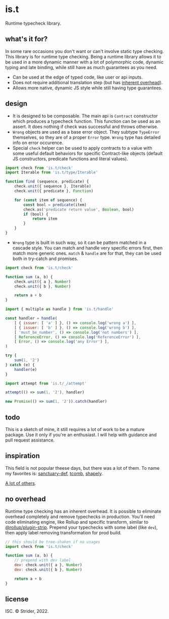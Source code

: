 # is.t

Runtime typecheck library.

## what's it for?

In some rare occasions you don't want or can't involve static type checking. This library is for runtime type checking. Being a runtime library allows it to be used in a more dynamic manner with a lot of polymorphic code, dynamic typing and late binding, while still have as much guarantees as you need.

* Can be used at the edge of typed code, like user or api inputs.
* Does not require additional translation step (but has [inherent overhead](#no-overhead)).
* Allows more native, dynamic JS style while still having type guarantees.

## design

* It is designed to be composable. The main api is `Contract` constructor which produces a typecheck function. This function can be used as an assert. It does nothing if check was successful and throws otherwise.
* `Wrong` objects are used as a base error object. They subtype `TypeError` themselves, so they are of a proper `Error` type. `Wrong` type has detailed info on error occurence.
* Special `check` helper can be used to apply contracts to a value with some useful default behaviors for specific Contract-like objects (default JS constructors, predicate functions and literal values).

```js
import check from 'is.t/check'
import Iterable from 'is.t/type/Iterable'

function find (sequence, predicate) {
	check.unit({ sequence }, Iterable)
	check.unit({ predicate }, Function)

	for (const item of sequence) {
		const bool = predicate(item)
		check.as('predicate return value', Boolean, bool)
		if (bool) {
			return item
		}
	}
}
```

* `Wrong` type is built in such way, so it can be pattern matched in a cascade style. You can match and handle very specific errors first, then match more generic ones. `match` & `handle` are for that, they can be used both in try-catch and promises.

```js
import check from 'is.t/check'

function sum (a, b) {
	check.unit({ a }, Number)
	check.unit({ b }, Number)

	return a + b
}

import { multiple as handle } from 'is.t/handle'

const handler = handle(
	[ { issuer: [ 'a' ] }, () => console.log('wrong a') ],
	[ { issuer: [ 'b' ] }, () => console.log('wrong b') ],
	[ 'must_be_number', () => console.log('not numbers') ],
	[ ReferenceError, () => console.log('ReferenceError') ],
	[ Error, () => console.log('any Error') ],
)

try {
	sum(1, '2')
} catch (e) {
	handler(e)
}

import attempt from 'is.t/_/attempt'

attempt(() => sum(1, '2'), handler)

new Promise(() => sum(1, '2')).catch(handler)
```

## todo

This is a sketch of mine, it still requires a lot of work to be a mature package. Use it only if you're an enthusiast. I will help with guidance and pull request assistance.

## inspiration

This field is not popular theese days, but there was a lot of them. To name my favorites is: [sanctuary-def](https://github.com/sanctuary-js/sanctuary-def), [tcomb](https://github.com/gcanti/tcomb), [shapely](https://github.com/AriaMinaei/shapely).

[A lot of others](https://github.com/StreetStrider?after=Y3Vyc29yOjMw&direction=&q=type&sort=&tab=stars&type=).

## no overhead

Runtime type checking has an inherent overhead. It is possible to eliminate overhead completely and remove typechecks in production. You'll need code eliminating engine, like Rollup and specific transform, similar to [@rollup/plugin-strip](https://www.npmjs.com/package/@rollup/plugin-strip). Prepend your typechecks with some label (like `dev`), then apply label removing transformation for prod build.

```js
// this should be tree-shaken if no usages
import check from 'is.t/check'

function sum (a, b) {
	// prepend with dev label
	dev: check.unit({ a }, Number)
	dev: check.unit({ b }, Number)

	return a + b
}
```

## license

ISC. © Strider, 2022.
